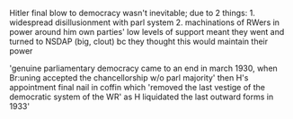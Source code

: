 
Hitler final blow to democracy wasn't inevitable; due to 2 things:
	1. widespread disillusionment with parl system
	2. machinations of RWers in power around him
			own parties' low levels of support meant they went and turned to NSDAP (big, clout) bc they thought this would maintain their power


'genuine parliamentary democracy came to an end in march 1930, when Br:uning accepted the chancellorship w/o parl majority' then H's appointment final nail in coffin which 'removed the last vestige of the democratic system of the WR' as H liquidated the last outward forms in 1933'
